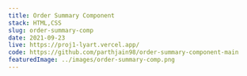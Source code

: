 ```yaml
---
title: Order Summary Component
stack: HTML,CSS
slug: order-summary-comp
date: 2021-09-23
live: https://proj1-lyart.vercel.app/
code: https://github.com/parthjain98/order-summary-component-main
featuredImage: ../images/order-summary-comp.png
---
```

